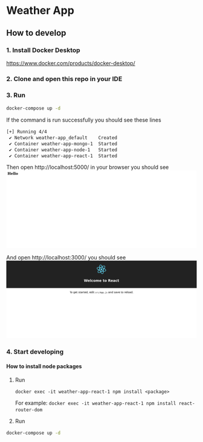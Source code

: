 # Weather App

## How to develop

### 1. Install Docker Desktop
https://www.docker.com/products/docker-desktop/

### 2. Clone and open this repo in your IDE

### 3. Run
```bash
docker-compose up -d
```

If the command is run successfully you should see these lines
```
[+] Running 4/4
 ✔ Network weather-app_default    Created
 ✔ Container weather-app-mongo-1  Started
 ✔ Container weather-app-node-1   Started
 ✔ Container weather-app-react-1  Started
```
Then open http://localhost:5000/ in your browser you should see
![localhost5000](/media/localhost5000.png)

And open http://localhost:3000/ you should see
![localhost3000](/media/localhost3000.png)

### 4. Start developing

#### How to install node packages
1. Run 
    
    ```
    docker exec -it weather-app-react-1 npm install <package>
    ```

    For example: `docker exec -it weather-app-react-1 npm install react-router-dom`

2. Run
```bash
docker-compose up -d
```